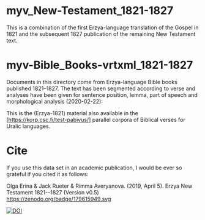 # myv_New-Testament_1821-1827
This is a combination of the first Erzya-language translation of the Gospel in 1821 and the subsequent 1827 publication of the remaining New Testament text.

# myv-Bible_Books-vrtxml_1821-1827
Documents in this directory come from Erzya-language Bible books published 1821–1827. The text has been segmented according to verse and analyses have been given for sentence position, lemma, part of speech and morphological analysis (2020-02-22):
<!-- #vrt-positional-attributes: order word lemma pos msd -->

This is the (Erzya-1821) material also available in the [https://korp.csc.fi/test-pabivus/] parallel corpora of Biblical verses for Uralic languages.


# Cite

If you use this data set in an academic publication, I would be ever so grateful if you cited it as follows:

Olga Erina & Jack Rueter & Rimma Averyanova. (2019, April 5). Erzya New Testament 1821--1827 (Version v0.5)
https://zenodo.org/badge/179615949.svg
   
[![DOI](https://zenodo.org/badge/179615949.svg)](https://zenodo.org/badge/latestdoi/179615949)

